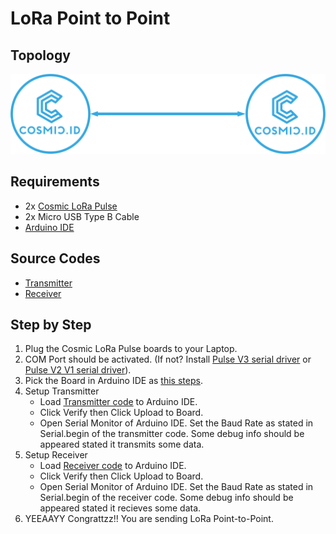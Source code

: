 # LoRa Point to Point

## Topology

![LoRa Point to Point](assets/point-to-point.png "LoRa Point-to-Point")

## Requirements

* 2x [Cosmic LoRa Pulse](https://www.tokopedia.com/cosmic-iot/lora-arduino-development-board-915-mhz-915mhz-antenna-lora-pulse-v1)
* 2x Micro USB Type B Cable
* [Arduino IDE](https://www.arduino.cc/en/software)

## Source Codes

* [Transmitter](examples/LoRa_P2P_Transmitter/LoRa_P2P_Transmitter.ino)
* [Receiver](examples/LoRa_P2P_Receiver/LoRa_P2P_Receiver.ino)

## Step by Step

1. Plug the Cosmic LoRa Pulse boards to your Laptop.
2. COM Port should be activated. (If not? Install [Pulse V3 serial driver](https://learn.sparkfun.com/tutorials/how-to-install-ch340-drivers/all) or [Pulse V2 V1 serial driver](https://www.dnatechindia.com/cp-2102-driver-download-installation.html)).
3. Pick the Board in Arduino IDE as [this steps](README.md#upload-and-examples).
4. Setup Transmitter
   * Load [Transmitter code](examples/LoRa_P2P_Transmitter/LoRa_P2P_Transmitter.ino) to Arduino IDE.
   * Click Verify then Click Upload to Board.
   * Open Serial Monitor of Arduino IDE. Set the Baud Rate as stated in Serial.begin of the transmitter code. Some debug info should be appeared stated it transmits some data.
5. Setup Receiver
   * Load [Receiver code](examples/LoRa_P2P_Receiver/LoRa_P2P_Receiver.ino) to Arduino IDE.
   * Click Verify then Click Upload to Board.
   * Open Serial Monitor of Arduino IDE. Set the Baud Rate as stated in Serial.begin of the receiver code. Some debug info should be appeared stated it recieves some data.
6. YEEAAYY Congrattzz!! You are sending LoRa Point-to-Point.

